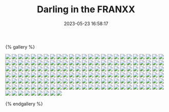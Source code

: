 ﻿---
title: Darling in the FRANXX
date: 2023-05-23 16:58:17
comments: false
---

{% gallery %}

![](https://fastly.jsdelivr.net/gh/1405720461/images@master/Darling/1.avif)
![](https://fastly.jsdelivr.net/gh/1405720461/images@master/Darling/2.avif)
![](https://fastly.jsdelivr.net/gh/1405720461/images@master/Darling/3.avif)
![](https://fastly.jsdelivr.net/gh/1405720461/images@master/Darling/4.avif)
![](https://fastly.jsdelivr.net/gh/1405720461/images@master/Darling/5.avif)
![](https://fastly.jsdelivr.net/gh/1405720461/images@master/Darling/6.avif)
![](https://fastly.jsdelivr.net/gh/1405720461/images@master/Darling/7.avif)
![](https://fastly.jsdelivr.net/gh/1405720461/images@master/Darling/8.avif)
![](https://fastly.jsdelivr.net/gh/1405720461/images@master/Darling/9.avif)
![](https://fastly.jsdelivr.net/gh/1405720461/images@master/Darling/10.avif)
![](https://fastly.jsdelivr.net/gh/1405720461/images@master/Darling/11.avif)
![](https://fastly.jsdelivr.net/gh/1405720461/images@master/Darling/12.avif)
![](https://fastly.jsdelivr.net/gh/1405720461/images@master/Darling/13.avif)
![](https://fastly.jsdelivr.net/gh/1405720461/images@master/Darling/14.avif)
![](https://fastly.jsdelivr.net/gh/1405720461/images@master/Darling/15.avif)
![](https://fastly.jsdelivr.net/gh/1405720461/images@master/Darling/16.avif)
![](https://fastly.jsdelivr.net/gh/1405720461/images@master/Darling/17.avif)
![](https://fastly.jsdelivr.net/gh/1405720461/images@master/Darling/18.avif)
![](https://fastly.jsdelivr.net/gh/1405720461/images@master/Darling/19.avif)
![](https://fastly.jsdelivr.net/gh/1405720461/images@master/Darling/20.avif)
![](https://fastly.jsdelivr.net/gh/1405720461/images@master/Darling/21.avif)
![](https://fastly.jsdelivr.net/gh/1405720461/images@master/Darling/22.avif)
![](https://fastly.jsdelivr.net/gh/1405720461/images@master/Darling/23.avif)
![](https://fastly.jsdelivr.net/gh/1405720461/images@master/Darling/24.avif)
![](https://fastly.jsdelivr.net/gh/1405720461/images@master/Darling/25.avif)
![](https://fastly.jsdelivr.net/gh/1405720461/images@master/Darling/26.avif)
![](https://fastly.jsdelivr.net/gh/1405720461/images@master/Darling/27.avif)
![](https://fastly.jsdelivr.net/gh/1405720461/images@master/Darling/28.avif)
![](https://fastly.jsdelivr.net/gh/1405720461/images@master/Darling/29.avif)
![](https://fastly.jsdelivr.net/gh/1405720461/images@master/Darling/30.avif)
![](https://fastly.jsdelivr.net/gh/1405720461/images@master/Darling/31.avif)
![](https://fastly.jsdelivr.net/gh/1405720461/images@master/Darling/32.avif)
![](https://fastly.jsdelivr.net/gh/1405720461/images@master/Darling/33.avif)
![](https://fastly.jsdelivr.net/gh/1405720461/images@master/Darling/34.avif)
![](https://fastly.jsdelivr.net/gh/1405720461/images@master/Darling/35.avif)
![](https://fastly.jsdelivr.net/gh/1405720461/images@master/Darling/36.avif)
![](https://fastly.jsdelivr.net/gh/1405720461/images@master/Darling/37.avif)
![](https://fastly.jsdelivr.net/gh/1405720461/images@master/Darling/38.avif)
![](https://fastly.jsdelivr.net/gh/1405720461/images@master/Darling/39.avif)
![](https://fastly.jsdelivr.net/gh/1405720461/images@master/Darling/40.avif)
![](https://fastly.jsdelivr.net/gh/1405720461/images@master/Darling/41.avif)
![](https://fastly.jsdelivr.net/gh/1405720461/images@master/Darling/42.avif)
![](https://fastly.jsdelivr.net/gh/1405720461/images@master/Darling/43.avif)
![](https://fastly.jsdelivr.net/gh/1405720461/images@master/Darling/44.avif)
![](https://fastly.jsdelivr.net/gh/1405720461/images@master/Darling/45.avif)
![](https://fastly.jsdelivr.net/gh/1405720461/images@master/Darling/46.avif)
![](https://fastly.jsdelivr.net/gh/1405720461/images@master/Darling/47.avif)
![](https://fastly.jsdelivr.net/gh/1405720461/images@master/Darling/48.avif)
![](https://fastly.jsdelivr.net/gh/1405720461/images@master/Darling/49.avif)
![](https://fastly.jsdelivr.net/gh/1405720461/images@master/Darling/50.avif)
![](https://fastly.jsdelivr.net/gh/1405720461/images@master/Darling/51.avif)
![](https://fastly.jsdelivr.net/gh/1405720461/images@master/Darling/52.avif)
![](https://fastly.jsdelivr.net/gh/1405720461/images@master/Darling/53.avif)
![](https://fastly.jsdelivr.net/gh/1405720461/images@master/Darling/54.avif)
![](https://fastly.jsdelivr.net/gh/1405720461/images@master/Darling/55.avif)
![](https://fastly.jsdelivr.net/gh/1405720461/images@master/Darling/56.avif)
![](https://fastly.jsdelivr.net/gh/1405720461/images@master/Darling/57.avif)
![](https://fastly.jsdelivr.net/gh/1405720461/images@master/Darling/58.avif)
![](https://fastly.jsdelivr.net/gh/1405720461/images@master/Darling/59.avif)
![](https://fastly.jsdelivr.net/gh/1405720461/images@master/Darling/60.avif)
![](https://fastly.jsdelivr.net/gh/1405720461/images@master/Darling/61.avif)
![](https://fastly.jsdelivr.net/gh/1405720461/images@master/Darling/62.avif)
![](https://fastly.jsdelivr.net/gh/1405720461/images@master/Darling/63.avif)
![](https://fastly.jsdelivr.net/gh/1405720461/images@master/Darling/64.avif)
![](https://fastly.jsdelivr.net/gh/1405720461/images@master/Darling/65.avif)
![](https://fastly.jsdelivr.net/gh/1405720461/images@master/Darling/66.avif)
![](https://fastly.jsdelivr.net/gh/1405720461/images@master/Darling/67.avif)
![](https://fastly.jsdelivr.net/gh/1405720461/images@master/Darling/68.avif)
![](https://fastly.jsdelivr.net/gh/1405720461/images@master/Darling/69.avif)
![](https://fastly.jsdelivr.net/gh/1405720461/images@master/Darling/70.avif)
![](https://fastly.jsdelivr.net/gh/1405720461/images@master/Darling/71.avif)
![](https://fastly.jsdelivr.net/gh/1405720461/images@master/Darling/72.avif)
![](https://fastly.jsdelivr.net/gh/1405720461/images@master/Darling/73.avif)
![](https://fastly.jsdelivr.net/gh/1405720461/images@master/Darling/74.avif)
![](https://fastly.jsdelivr.net/gh/1405720461/images@master/Darling/75.avif)
![](https://fastly.jsdelivr.net/gh/1405720461/images@master/Darling/76.avif)
![](https://fastly.jsdelivr.net/gh/1405720461/images@master/Darling/77.avif)
![](https://fastly.jsdelivr.net/gh/1405720461/images@master/Darling/78.avif)
![](https://fastly.jsdelivr.net/gh/1405720461/images@master/Darling/79.avif)
![](https://fastly.jsdelivr.net/gh/1405720461/images@master/Darling/80.avif)
![](https://fastly.jsdelivr.net/gh/1405720461/images@master/Darling/81.avif)
![](https://fastly.jsdelivr.net/gh/1405720461/images@master/Darling/82.avif)
![](https://fastly.jsdelivr.net/gh/1405720461/images@master/Darling/83.avif)
![](https://fastly.jsdelivr.net/gh/1405720461/images@master/Darling/84.avif)
![](https://fastly.jsdelivr.net/gh/1405720461/images@master/Darling/85.avif)
![](https://fastly.jsdelivr.net/gh/1405720461/images@master/Darling/86.avif)
![](https://fastly.jsdelivr.net/gh/1405720461/images@master/Darling/87.avif)
![](https://fastly.jsdelivr.net/gh/1405720461/images@master/Darling/88.avif)
![](https://fastly.jsdelivr.net/gh/1405720461/images@master/Darling/89.avif)
![](https://fastly.jsdelivr.net/gh/1405720461/images@master/Darling/90.avif)
![](https://fastly.jsdelivr.net/gh/1405720461/images@master/Darling/91.avif)
![](https://fastly.jsdelivr.net/gh/1405720461/images@master/Darling/92.avif)
![](https://fastly.jsdelivr.net/gh/1405720461/images@master/Darling/93.avif)
![](https://fastly.jsdelivr.net/gh/1405720461/images@master/Darling/94.avif)
![](https://fastly.jsdelivr.net/gh/1405720461/images@master/Darling/95.avif)
![](https://fastly.jsdelivr.net/gh/1405720461/images@master/Darling/96.avif)
![](https://fastly.jsdelivr.net/gh/1405720461/images@master/Darling/97.avif)
![](https://fastly.jsdelivr.net/gh/1405720461/images@master/Darling/98.avif)
![](https://fastly.jsdelivr.net/gh/1405720461/images@master/Darling/99.avif)
![](https://fastly.jsdelivr.net/gh/1405720461/images@master/Darling/100.avif)
![](https://fastly.jsdelivr.net/gh/1405720461/images@master/Darling/101.avif)
![](https://fastly.jsdelivr.net/gh/1405720461/images@master/Darling/102.avif)
![](https://fastly.jsdelivr.net/gh/1405720461/images@master/Darling/103.avif)
![](https://fastly.jsdelivr.net/gh/1405720461/images@master/Darling/104.avif)
![](https://fastly.jsdelivr.net/gh/1405720461/images@master/Darling/105.avif)
![](https://fastly.jsdelivr.net/gh/1405720461/images@master/Darling/106.avif)
![](https://fastly.jsdelivr.net/gh/1405720461/images@master/Darling/107.avif)
![](https://fastly.jsdelivr.net/gh/1405720461/images@master/Darling/108.avif)
![](https://fastly.jsdelivr.net/gh/1405720461/images@master/Darling/109.avif)
![](https://fastly.jsdelivr.net/gh/1405720461/images@master/Darling/110.avif)
![](https://fastly.jsdelivr.net/gh/1405720461/images@master/Darling/111.avif)
![](https://fastly.jsdelivr.net/gh/1405720461/images@master/Darling/112.avif)
![](https://fastly.jsdelivr.net/gh/1405720461/images@master/Darling/113.avif)
![](https://fastly.jsdelivr.net/gh/1405720461/images@master/Darling/114.avif)
![](https://fastly.jsdelivr.net/gh/1405720461/images@master/Darling/115.avif)
![](https://fastly.jsdelivr.net/gh/1405720461/images@master/Darling/116.avif)
![](https://fastly.jsdelivr.net/gh/1405720461/images@master/Darling/117.avif)
![](https://fastly.jsdelivr.net/gh/1405720461/images@master/Darling/118.avif)
![](https://fastly.jsdelivr.net/gh/1405720461/images@master/Darling/119.avif)
![](https://fastly.jsdelivr.net/gh/1405720461/images@master/Darling/120.avif)
![](https://fastly.jsdelivr.net/gh/1405720461/images@master/Darling/121.avif)
![](https://fastly.jsdelivr.net/gh/1405720461/images@master/Darling/122.avif)
![](https://fastly.jsdelivr.net/gh/1405720461/images@master/Darling/123.avif)
![](https://fastly.jsdelivr.net/gh/1405720461/images@master/Darling/124.avif)
![](https://fastly.jsdelivr.net/gh/1405720461/images@master/Darling/125.avif)
![](https://fastly.jsdelivr.net/gh/1405720461/images@master/Darling/126.avif)
![](https://fastly.jsdelivr.net/gh/1405720461/images@master/Darling/127.avif)
![](https://fastly.jsdelivr.net/gh/1405720461/images@master/Darling/128.avif)
![](https://fastly.jsdelivr.net/gh/1405720461/images@master/Darling/129.avif)
![](https://fastly.jsdelivr.net/gh/1405720461/images@master/Darling/130.avif)
![](https://fastly.jsdelivr.net/gh/1405720461/images@master/Darling/131.avif)
![](https://fastly.jsdelivr.net/gh/1405720461/images@master/Darling/132.avif)
![](https://fastly.jsdelivr.net/gh/1405720461/images@master/Darling/133.avif)
![](https://fastly.jsdelivr.net/gh/1405720461/images@master/Darling/134.avif)
![](https://fastly.jsdelivr.net/gh/1405720461/images@master/Darling/135.avif)
![](https://fastly.jsdelivr.net/gh/1405720461/images@master/Darling/136.avif)
![](https://fastly.jsdelivr.net/gh/1405720461/images@master/Darling/137.avif)
![](https://fastly.jsdelivr.net/gh/1405720461/images@master/Darling/138.avif)
![](https://fastly.jsdelivr.net/gh/1405720461/images@master/Darling/139.avif)
![](https://fastly.jsdelivr.net/gh/1405720461/images@master/Darling/140.avif)
![](https://fastly.jsdelivr.net/gh/1405720461/images@master/Darling/141.avif)
![](https://fastly.jsdelivr.net/gh/1405720461/images@master/Darling/142.avif)
![](https://fastly.jsdelivr.net/gh/1405720461/images@master/Darling/143.avif)
![](https://fastly.jsdelivr.net/gh/1405720461/images@master/Darling/144.avif)
![](https://fastly.jsdelivr.net/gh/1405720461/images@master/Darling/145.avif)
![](https://fastly.jsdelivr.net/gh/1405720461/images@master/Darling/146.avif)
![](https://fastly.jsdelivr.net/gh/1405720461/images@master/Darling/147.avif)
![](https://fastly.jsdelivr.net/gh/1405720461/images@master/Darling/148.avif)
![](https://fastly.jsdelivr.net/gh/1405720461/images@master/Darling/149.avif)
![](https://fastly.jsdelivr.net/gh/1405720461/images@master/Darling/150.avif)
![](https://fastly.jsdelivr.net/gh/1405720461/images@master/Darling/151.avif)
![](https://fastly.jsdelivr.net/gh/1405720461/images@master/Darling/152.avif)
![](https://fastly.jsdelivr.net/gh/1405720461/images@master/Darling/153.avif)
![](https://fastly.jsdelivr.net/gh/1405720461/images@master/Darling/154.avif)
![](https://fastly.jsdelivr.net/gh/1405720461/images@master/Darling/155.avif)
![](https://fastly.jsdelivr.net/gh/1405720461/images@master/Darling/156.avif)
![](https://fastly.jsdelivr.net/gh/1405720461/images@master/Darling/157.avif)
![](https://fastly.jsdelivr.net/gh/1405720461/images@master/Darling/158.avif)
![](https://fastly.jsdelivr.net/gh/1405720461/images@master/Darling/159.avif)

{% endgallery %}
